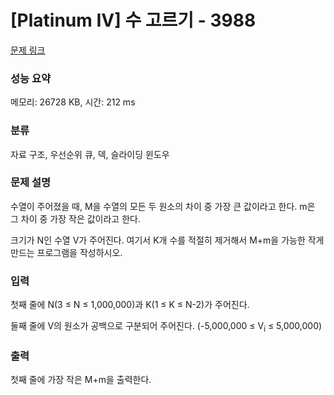 # [Platinum IV] 수 고르기 - 3988 

[문제 링크](https://www.acmicpc.net/problem/3988) 

### 성능 요약

메모리: 26728 KB, 시간: 212 ms

### 분류

자료 구조, 우선순위 큐, 덱, 슬라이딩 윈도우

### 문제 설명

<p>수열이 주어졌을 때, M을 수열의 모든 두 원소의 차이 중 가장 큰 값이라고 한다. m은 그 차이 중 가장 작은 값이라고 한다.</p>

<p>크기가 N인 수열 V가 주어진다. 여기서 K개 수를 적절히 제거해서 M+m을 가능한 작게 만드는 프로그램을 작성하시오.</p>

### 입력 

 <p>첫째 줄에 N(3 ≤ N ≤ 1,000,000)과 K(1 ≤ K ≤ N-2)가 주어진다.</p>

<p>둘째 줄에 V의 원소가 공백으로 구분되어 주어진다. (-5,000,000 ≤ V<sub>i</sub> ≤ 5,000,000)</p>

### 출력 

 <p>첫째 줄에 가장 작은 M+m을 출력한다.</p>

